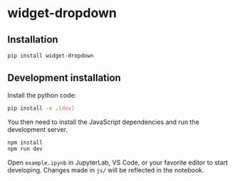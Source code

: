 # widget-dropdown

## Installation

```sh
pip install widget-dropdown
```

## Development installation

Install the python code:

```sh
pip install -e .[dev]
```

You then need to install the JavaScript dependencies and run the development server.

```sh
npm install
npm run dev
```

Open `example.ipynb` in JupyterLab, VS Code, or your favorite editor
to start developing. Changes made in `js/` will be reflected
in the notebook.
